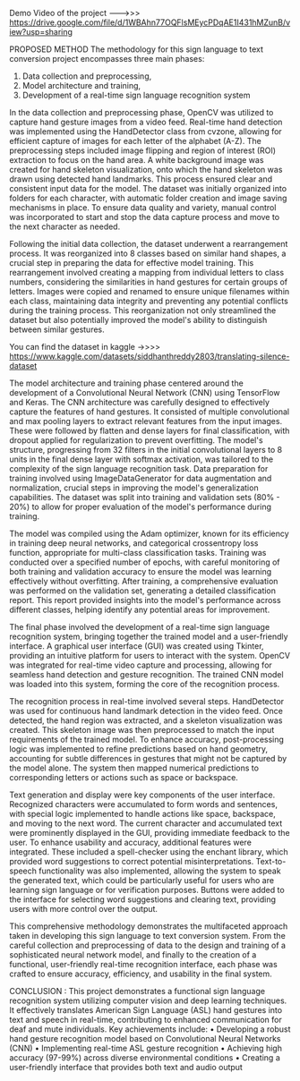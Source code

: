 Demo Video of the project --->>>  https://drive.google.com/file/d/1WBAhn77OQFlsMEycPDqAE1I431hMZunB/view?usp=sharing




PROPOSED METHOD
The methodology for this sign language to text conversion project encompasses three main phases:
1.	Data collection and preprocessing, 
2.	Model architecture and training,
3.	Development of a real-time sign language recognition system

In the data collection and preprocessing phase, OpenCV was utilized to capture hand gesture images from a video feed. Real-time hand detection was implemented using the HandDetector class from cvzone, allowing for efficient capture of images for each letter of the alphabet (A-Z). The preprocessing steps included image flipping and region of interest (ROI) extraction to focus on the hand area. A white background image was created for hand skeleton visualization, onto which the hand skeleton was drawn using detected hand landmarks. This process ensured clear and consistent input data for the model. The dataset was initially organized into folders for each character, with automatic folder creation and image saving mechanisms in place. To ensure data quality and variety, manual control was incorporated to start and stop the data capture process and move to the next character as needed.
 
Following the initial data collection, the dataset underwent a rearrangement process. It was reorganized into 8 classes based on similar hand shapes, a crucial step in preparing the data for effective model training. This rearrangement involved creating a mapping from individual letters to class numbers, considering the similarities in hand gestures for certain groups of letters. Images were copied and renamed to ensure unique filenames within each class, maintaining data integrity and preventing any potential conflicts during the training process. This reorganization not only streamlined the dataset but also potentially improved the model's ability to distinguish between similar gestures.

You can find the dataset in kaggle ->>>> https://www.kaggle.com/datasets/siddhanthreddy2803/translating-silence-dataset

The model architecture and training phase centered around the development of a Convolutional Neural Network (CNN) using TensorFlow and Keras. The CNN architecture was carefully designed to effectively capture the features of hand gestures. It consisted of multiple convolutional and max pooling layers to extract relevant features from the input images. These were followed by flatten and dense layers for final classification, with dropout applied for regularization to prevent overfitting. The model's structure, progressing from 32 filters in the initial convolutional layers to 8 units in the final dense layer with softmax activation, was tailored to the complexity of the sign language recognition task. Data preparation for training involved using ImageDataGenerator for data augmentation and normalization, crucial steps in improving the model's generalization capabilities. The dataset was split into training and validation sets (80% - 20%) to allow for proper evaluation of the model's performance during training.

The model was compiled using the Adam optimizer, known for its efficiency in training deep neural networks, and categorical crossentropy loss function, appropriate for multi-class classification tasks. Training was conducted over a specified number of epochs, with careful monitoring of both training and validation accuracy to ensure the model was learning effectively without overfitting. After training, a comprehensive evaluation was performed on the validation set, generating a detailed classification report. This report provided insights into the model's performance across different classes, helping identify any potential areas for improvement.
 
The final phase involved the development of a real-time sign language recognition system, bringing together the trained model and a user-friendly interface. A graphical user interface (GUI) was created using Tkinter, providing an intuitive platform for users to interact with the system. OpenCV was integrated for real-time video capture and processing, allowing for seamless hand detection and gesture recognition. The trained CNN model was loaded into this system, forming the core of the recognition process.

The recognition process in real-time involved several steps. HandDetector was used for continuous hand landmark detection in the video feed. Once detected, the hand region was extracted, and a skeleton visualization was created. This skeleton image was then preprocessed to match the input requirements of the trained model. To enhance accuracy, post-processing logic was implemented to refine predictions based on hand geometry, accounting for subtle differences in gestures that might not be captured by the model alone. The system then mapped numerical predictions to corresponding letters or actions such as space or backspace.
 
Text generation and display were key components of the user interface. Recognized characters were accumulated to form words and sentences, with special logic implemented to handle actions like space, backspace, and moving to the next word. The current character and accumulated text were prominently displayed in the GUI, providing immediate feedback to the user. To enhance usability and accuracy, additional features were integrated. These included a spell-checker using the enchant library, which provided word suggestions to correct potential misinterpretations. Text-to-speech functionality was also implemented, allowing the system to speak the generated text, which could be particularly useful for users who are learning sign language or for verification purposes. Buttons were added to the interface for selecting word suggestions and clearing text, providing users with more control over the output.
 
This comprehensive methodology demonstrates the multifaceted approach taken in developing this sign language to text conversion system. From the careful collection and preprocessing of data to the design and training of a sophisticated neural network model, and finally to the creation of a functional, user-friendly real-time recognition interface, each phase was crafted to ensure accuracy, efficiency, and usability in the final system.




CONCLUSION :
This project demonstrates a functional sign language recognition system utilizing computer vision and deep learning techniques. It effectively translates American Sign Language (ASL) hand gestures into text and speech in real-time, contributing to enhanced communication for deaf and mute individuals. Key achievements include:
•	Developing a robust hand gesture recognition model based on Convolutional Neural Networks (CNN)
•	Implementing real-time ASL gesture recognition
•	Achieving high accuracy (97-99%) across diverse environmental conditions
•	Creating a user-friendly interface that provides both text and audio output

